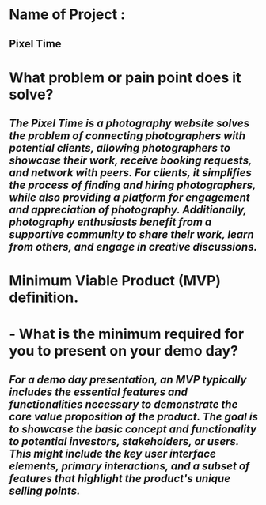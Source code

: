 # Name of Project : 
## Pixel Time

# What problem or pain point does it solve?
## *The Pixel Time is a photography website solves the problem of connecting photographers with potential clients, allowing photographers to showcase their work, receive booking requests, and network with peers. For clients, it simplifies the process of finding and hiring photographers, while also providing a platform for engagement and appreciation of photography. Additionally, photography enthusiasts benefit from a supportive community to share their work, learn from others, and engage in creative discussions.*

# Minimum Viable Product (MVP) definition.
# - What is the minimum required for you to present on your demo day?
## *For a demo day presentation, an MVP typically includes the essential features and functionalities necessary to demonstrate the core value proposition of the product. The goal is to showcase the basic concept and functionality to potential investors, stakeholders, or users. This might include the key user interface elements, primary interactions, and a subset of features that highlight the product's unique selling points.*

